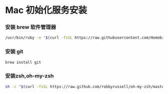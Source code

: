 # Mac 初始化服务安装


### 安装 brew 软件管理器
```bash
/usr/bin/ruby -e "$(curl -fsSL https://raw.githubusercontent.com/Homebrew/install/master/install)"
```
### 安装 git
```bash
brew install git 
```
### 安装zsh,oh-my-zsh
```bash
sh -c "$(curl -fsSL https://raw.github.com/robbyrussell/oh-my-zsh/master/tools/install.sh)"
```
